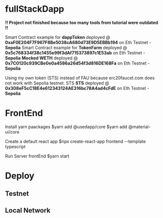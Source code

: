 # fullStackDapp

**!! Project not finished because too many tools from tutorial were outdated !!**

Smart Contract example for **dappToken** deployed @ **0xaF0E204F7F967F8Be5038cA680d73E9D5EBBb194** on Eth Testnet - **Sepolia**
Smart Contract example for **TokenFarm** deployed @ **0x5c768334f38c1455e99f3dAf715373897c1E53ab** on Eth Testnet - **Sepolia**
**Mocked WETH** deployed @ **0x7C0120c939CBe0e0a4586a26d54f3d816DE168Fa** on Eth Testnet - **Sepolia**

Using my own token (STS) instead of FAU because erc20faucet.com does not work with Sepolia testnet.
STS
**STS** deployed @ **0x308eF5cC18E4e612343124AE316bc78A4ad4cFdE** on Eth Testnet - **Sepolia**

# FrontEnd

Install yarn paackages
$yarn add @usedapp/core
$yarn add @material-ui/core

Create a default react app
$npx create-react-app frontend --template typescript

Run Server frontEnd
$yarn start

# Deploy

## Testnet



## Local Network